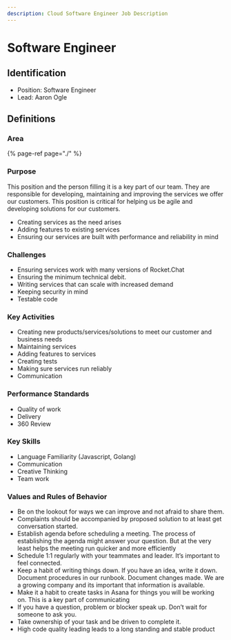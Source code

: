 ```yaml
---
description: Cloud Software Engineer Job Description
---
```


# Software Engineer

## Identification

* Position: Software Engineer
* Lead: Aaron Ogle

## Definitions

### Area

{% page-ref page="./" %}

### Purpose

This position and the person filling it is a key part of our team. They are responsible for developing, maintaining and improving the services we offer our customers. This position is critical for helping us be agile and developing solutions for our customers.

* Creating services as the need arises
* Adding features to existing services
* Ensuring our services are built with performance and reliability in mind

### Challenges

* Ensuring services work with many versions of Rocket.Chat
* Ensuring the minimum technical debit.
* Writing services that can scale with increased demand
* Keeping security in mind
* Testable code

### Key Activities

* Creating new products/services/solutions to meet our customer and business needs
* Maintaining services
* Adding features to services
* Creating tests
* Making sure services run reliably
* Communication

### Performance Standards

* Quality of work
* Delivery
* 360 Review

### Key Skills

* Language Familiarity \(Javascript, Golang\)
* Communication
* Creative Thinking
* Team work

### Values and Rules of Behavior

* Be on the lookout for ways we can improve and not afraid to share them.
* Complaints should be accompanied by proposed solution to at least get conversation started.
* Establish agenda before scheduling a meeting.  The process of establishing the agenda might answer your question.  But at the very least helps the meeting run quicker and more efficiently
* Schedule 1:1 regularly with your teammates and leader.  It’s important to feel connected.
* Keep a habit of writing things down. If you have an idea, write it down.  Document procedures in our runbook.  Document changes made.  We are a growing company and its important that information is available.
* Make it a habit to create tasks in Asana for things you will be working on.  This is a key part of communicating
* If you have a question, problem or blocker speak up.  Don’t wait for someone to ask you.
* Take ownership of your task and be driven to complete it.
* High code quality leading leads to a long standing and stable product

